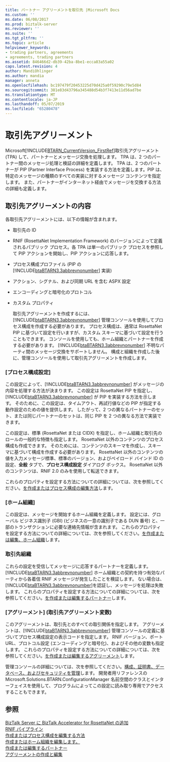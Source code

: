 ```yaml
---
title: パートナー アグリーメントを取引先 |Microsoft Docs
ms.custom: ''
ms.date: 06/08/2017
ms.prod: biztalk-server
ms.reviewer: ''
ms.suite: ''
ms.tgt_pltfrm: ''
ms.topic: article
helpviewer_keywords:
- trading partners, agreements
- agreements, trading partners
ms.assetid: 846466d2-db39-42ba-8be1-ecca83a55a02
caps.latest.revision: 4
author: MandiOhlinger
ms.author: mandia
manager: anneta
ms.openlocfilehash: bc197479f20453225d70d425a0f59290c79e5d84
ms.sourcegitcommit: 381e83d43796a345488d54b3f7413e11d56ad7be
ms.translationtype: MT
ms.contentlocale: ja-JP
ms.lasthandoff: 05/07/2019
ms.locfileid: "65280478"
---
```

# <a name="trading-partner-agreements"></a>取引先アグリーメント
Microsoft[!INCLUDE[BTARN_CurrentVersion_FirstRef](../../includes/btarn-currentversion-firstref-md.md)]取引先アグリーメント (TPA) して、パートナーとメッセージ交換を処理します。 TPA は、2 つのパートナー間のメッセージ処理と検証の詳細を定義します。 TPA は、2 つのパートナーが PIP (Partner Interface Process) を実装する方法を定義します。PIP は、特定のメッセージの種類のすべての実装に対するメッセージ コンテンツを指定します。 また、パートナーがインターネット経由でメッセージを交換する方法の詳細も定義します。  
  
## <a name="trading-partner-agreement-contents"></a>取引先アグリーメントの内容  
 各取引先アグリーメントには、以下の情報が含まれます。  
  
- 取引先の ID  
  
- RNIF (RosettaNet Implementation Framework) のバージョンによって定義されるパブリック プロセス。各 TPA は単一のパブリック プロセスを参照して PIP アクションを開始し、PIP アクションに応答します。  
  
- プロセス構成プロファイル (PIP の [!INCLUDE[btaBTARN3.3abbrevnonumber](../../includes/btabtarn3-3abbrevnonumber-md.md)] 実装)  
  
- アクション、シグナル、および同期 URL を含む ASPX 設定  
  
- エンコーディングと暗号化のプロトコル  
  
- カスタム プロパティ  
  
  取引先アグリーメントを作成するには、[!INCLUDE[btaBTARN3.3abbrevnonumber](../../includes/btabtarn3-3abbrevnonumber-md.md)] 管理コンソールを使用してプロセス構成を作成する必要があります。 プロセス構成は、通常は RosettaNet PIP に基づいて設定を行いますが、カスタム スキーマに基づいて設定を行うこともできます。 コンソールを使用しても、ホーム組織とパートナーを作成する必要があります。 [!INCLUDE[btaBTARN3.3abbrevnonumber](../../includes/btabtarn3-3abbrevnonumber-md.md)] 不明なパーティ間のメッセージ交換をサポートしません。 構成と組織を作成した後に、管理コンソールを使用して取引先アグリーメントを作成します。  
  
### <a name="process-configuration"></a>[プロセス構成設定]  
 この設定によって、[!INCLUDE[btaBTARN3.3abbrevnonumber](../../includes/btabtarn3-3abbrevnonumber-md.md)] がメッセージの内容を処理する方法が決まります。 この設定は RosettaNet PIP を指定し、[!INCLUDE[btaBTARN3.3abbrevnonumber](../../includes/btabtarn3-3abbrevnonumber-md.md)] が PIP を実装する方法を示します。 そのために、この設定は、タイムアウト、再試行値などの PIP が指定する動作設定のための値を提供します。 したがって、2 つの異なるパートナーのセット、または同じパートナーのセットは、同じ PIP を 2 つの異なる方法で実装できます。  
  
 この設定は、標準 (RosettaNet または CIDX) を指定し、ホーム組織と取引先のロールの一般的な特徴も指定します。 RosettaNet 以外のコンテンツのプロセス構成も作成できます。 そのためには、コンテンツのスキーマを作成し、スキーマに基づいて構成を作成する必要があります。 RosettaNet 以外のコンテンツの値を入力メッセージ標準、標準のバージョン、およびペイロード バインド ID の設定、**全般** タブで、**プロセス構成設定** ダイアログ ボックス。 RosettaNet 以外のコンテンツは、RNIF 2.0 のみを使用して転送できます。  
  
 これらのプロパティを設定する方法についての詳細については、次を参照してください。[を作成またはプロセス構成の編集方法](../../adapters-and-accelerators/accelerator-rosettanet/how-to-create-or-edit-a-process-configuration.md)します。  
  
### <a name="home-organization"></a>[ホーム組織]  
 この設定は、メッセージを開始するホーム組織を定義します。 設定には、グローバル ビジネス識別子 (GBI) (ビジネスの一意の識別子である DUN 番号) と、一部のトランザクションに必要な連絡先情報が含まれます。 これらのプロパティを設定する方法についての詳細については、次を参照してください。[を作成または編集、ホーム組織](../../adapters-and-accelerators/accelerator-rosettanet/creating-or-editing-a-home-organization.md)します。  
  
### <a name="partner-organization"></a>取引先組織  
 これらの設定を受信してメッセージに応答するパートナーを定義します。 [!INCLUDE[btaBTARN3.3abbrevnonumber](../../includes/btabtarn3-3abbrevnonumber-md.md)] ホーム組織との契約を持つ有効なパーティから各着信 RNIF メッセージが発生したことを検証します。 ない場合は、[!INCLUDE[btaBTARN3.3abbrevnonumber](../../includes/btabtarn3-3abbrevnonumber-md.md)]を認証し、メッセージを処理は失敗します。 これらのプロパティを設定する方法についての詳細については、次を参照してください。[を作成または編集するパートナー](../../adapters-and-accelerators/accelerator-rosettanet/creating-or-editing-a-partner.md)します。  
  
### <a name="agreements-trading-partner-agreement-variables"></a>[アグリーメント] \(取引先アグリーメント変数)  
 このアグリーメントは、取引先とのすべての取引関係を指定します。 アグリーメントは、[!INCLUDE[btaBTARN3.3abbrevnonumber](../../includes/btabtarn3-3abbrevnonumber-md.md)] 管理コンソールの定義に基づいてプロセス構成設定の表示コードを指定します。 RNIF バージョン、ポート URL、プロトコル設定 (エンコーディングと暗号化)、およびその他の変数も指定します。 これらのプロパティを設定する方法についての詳細については、次を参照してください。[を作成または編集するアグリーメント](../../adapters-and-accelerators/accelerator-rosettanet/creating-or-editing-an-agreement.md)します。  
  
 管理コンソールの詳細については、次を参照してください。[構成、証明書、データベース、およびセキュリティを管理](manage-configuration-certificates-databases-security.md)します。 開発者用リファレンスの Microsoft.Solutions.BTARN.ConfigurationManager 名前空間のクラスとインターフェイスを使用して、プログラムによってこの設定に読み取り専用でアクセスすることもできます。  
  
## <a name="see-also"></a>参照  
 [BizTalk Server に BizTalk Accelerator for RosettaNet の追加](../../adapters-and-accelerators/accelerator-rosettanet/what-biztalk-accelerator-for-rosettanet-adds-to-biztalk-server.md)   
 [RNIF パイプライン](../../adapters-and-accelerators/accelerator-rosettanet/rnif-pipelines.md)   
 [作成またはプロセス構成を編集する方法](../../adapters-and-accelerators/accelerator-rosettanet/how-to-create-or-edit-a-process-configuration.md)   
 [作成またはホーム組織を編集します。](../../adapters-and-accelerators/accelerator-rosettanet/creating-or-editing-a-home-organization.md)   
 [作成または編集するパートナー](../../adapters-and-accelerators/accelerator-rosettanet/creating-or-editing-a-partner.md)   
 [アグリーメントの作成と編集](../../adapters-and-accelerators/accelerator-rosettanet/creating-or-editing-an-agreement.md)
